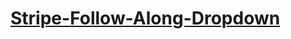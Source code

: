 # [Stripe-Follow-Along-Dropdown](https://yeshwanth-kondra-au45.github.io/Stripe-Follow-Along-Dropdown/)

